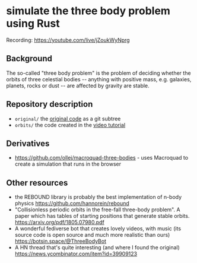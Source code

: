 # simulate the three body problem using Rust

Recording: https://youtube.com/live/jZoukWyNprg

## Background

The so-called "three body problem" is the problem of deciding whether the orbits of three celestial bodies
-- anything with positive mass, e.g. galaxies, planets, rocks or dust -- are affected by gravity are stable.

## Repository description

- `original/` the [original code] as a git subtree
- `orbits/` the code created in the [video tutorial]

[original code]: https://github.com/achristmascarl/three_body
[video tutorial]: https://youtube.com/live/jZoukWyNprg

## Derivatives

- https://github.com/ollej/macroquad-three-bodies - uses Macroquad to create a simulation that runs in the browser

## Other resources

- the REBOUND library is probably the best implementation of n-body physics https://github.com/hannorein/rebound
- "Collisionless periodic orbits in the free-fall three-body problem". A paper which has tables of starting positions that generate stable orbits. https://arxiv.org/pdf/1805.07980.pdf
- A wonderful fediverse bot that creates lovely videos, with music (its source code is open source and much more realistic than ours) https://botsin.space/@ThreeBodyBot
- A HN thread that's quite interesting (and where I found the original) https://news.ycombinator.com/item?id=39909123






